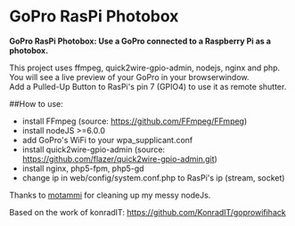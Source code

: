 GoPro RasPi Photobox
=============

**GoPro RasPi Photobox: Use a GoPro connected to a Raspberry Pi as a photobox.**  
  
This project uses ffmpeg, quick2wire-gpio-admin, nodejs, nginx and php.  
You will see a live preview of your GoPro in your browserwindow.  
Add a Pulled-Up Button to RasPi's pin 7 (GPIO4) to use it as remote shutter.  

##How to use: 

* install FFmpeg (source: https://github.com/FFmpeg/FFmpeg)
* install nodeJS >=6.0.0
* add GoPro's WiFi to your wpa_supplicant.conf
* install quick2wire-gpio-admin (source: https://github.com/flazer/quick2wire-gpio-admin.git)
* install nginx, php5-fpm, php5-gd
* change ip in web/config/system.conf.php to RasPi's ip (stream, socket)  
  
  

Thanks to [motammi](https://github.com/motammi) for cleaning up my messy nodeJs.
  
Based on the work of konradIT:
https://github.com/KonradIT/goprowifihack
